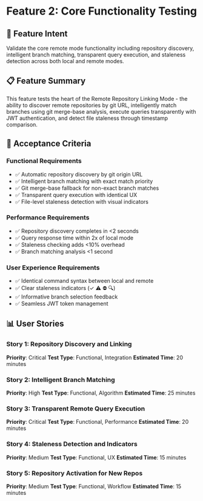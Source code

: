 # Feature 2: Core Functionality Testing

## 🎯 **Feature Intent**

Validate the core remote mode functionality including repository discovery, intelligent branch matching, transparent query execution, and staleness detection across both local and remote modes.

## 📋 **Feature Summary**

This feature tests the heart of the Remote Repository Linking Mode - the ability to discover remote repositories by git URL, intelligently match branches using git merge-base analysis, execute queries transparently with JWT authentication, and detect file staleness through timestamp comparison.

## 🎯 **Acceptance Criteria**

### Functional Requirements
- ✅ Automatic repository discovery by git origin URL
- ✅ Intelligent branch matching with exact match priority
- ✅ Git merge-base fallback for non-exact branch matches
- ✅ Transparent query execution with identical UX
- ✅ File-level staleness detection with visual indicators

### Performance Requirements
- ✅ Repository discovery completes in <2 seconds
- ✅ Query response time within 2x of local mode
- ✅ Staleness checking adds <10% overhead
- ✅ Branch matching analysis <1 second

### User Experience Requirements
- ✅ Identical command syntax between local and remote
- ✅ Clear staleness indicators (✓ ⚠️ ⛔ 🔍)
- ✅ Informative branch selection feedback
- ✅ Seamless JWT token management

## 📊 **User Stories**

### Story 1: Repository Discovery and Linking
**Priority**: Critical
**Test Type**: Functional, Integration
**Estimated Time**: 20 minutes

### Story 2: Intelligent Branch Matching
**Priority**: High
**Test Type**: Functional, Algorithm
**Estimated Time**: 25 minutes

### Story 3: Transparent Remote Query Execution
**Priority**: Critical
**Test Type**: Functional, Performance
**Estimated Time**: 20 minutes

### Story 4: Staleness Detection and Indicators
**Priority**: Medium
**Test Type**: Functional, UX
**Estimated Time**: 15 minutes

### Story 5: Repository Activation for New Repos
**Priority**: Medium
**Test Type**: Functional, Workflow
**Estimated Time**: 15 minutes